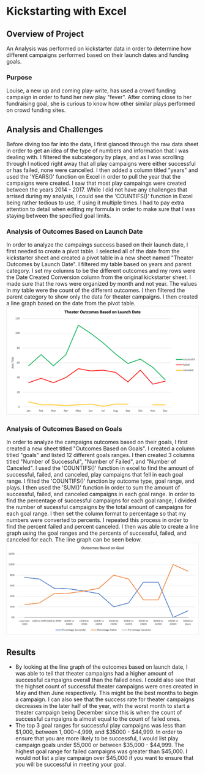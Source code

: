 # Kickstarting with Excel

## Overview of Project
  An Analysis was performed on kickstarter data in order to determine how different campaigns performed based on their launch dates and funding goals.
### Purpose
  Louise, a new up and coming play-write, has used a crowd funding campaign in order to fund her new play "fever". After coming close to her fundraising goal, she is curious to know how other similar plays performed on crowd funding sites. 
## Analysis and Challenges 
  Before diving too far into the data, I first glanced through the raw data sheet in order to get an idea of the type of numbers and information that I was dealing with. I filtered the subcategory by plays, and as I was scrolling through I noticed right away that all play campaigns were either successful or has failed, none were cancelled. I then added a column titled "years" and used the 'YEARS()' function on Excel in order to pull the year that the campaigns were created. I saw that most play campaings were created between the years 2014 - 2017. While I did not have any challenges that arrised during my analysis, I could see the 'COUNTIFS()' function in Excel being rather tedious to use, if using it multiple times. I had to pay extra attention to detail when editing my formula in order to make sure that I was staying between the specified goal limits.  
### Analysis of Outcomes Based on Launch Date
  In order to analyze the campaings success based on their launch date, I first needed to create a pivot table. I selected all of the date from the kickstarter sheet and created a pivot table in a new sheet named "Theater Outcomes by Launch Date". I filtered my table based on years and parent category. I set my columns to be the different outcomes and my rows were the Date Created Conversion column from the original kickstarter sheet. I made sure that the rows were organized by month and not year. The values in my table were the count of the different outcomes. I then filtered the parent category to show only the data for theater campaigns. I then created a line graph based on the date from the pivot table. 
![This is an image](resources/Theater_Outcomes_Vs_Launch.png)
### Analysis of Outcomes Based on Goals
  In order to analyze the campaigns outcomes based on their goals, I first created a new sheet titled "Outcomes Based on Goals". I created a column titled "goals" and listed 12 different goals ranges. I then created 3 columns titled "Number of Successful", "Number of Failed", and "Number of Canceled". I used the 'COUNTIFS()' function in excel to find the amount of successful, failed, and canceled, play campaigns that fell in each goal range. I filted the 'COUNTIFS()' function by outcome type, goal range, and plays. I then used the 'SUM()' function in order to sum the amount of successful, failed, and canceled campaigns in each goal range. In order to find the percentage of successful campaigns for each goal range, I divided the number of sucessful campaigns by the total amount of campaigns for each goal range. I then set the column format to percentage so that my numbers were converted to percents. I repeated this process in order to find the percent failed and percent canceled. I then was able to create a line graph using the goal ranges and the percents of successful, failed, and canceled for each. The line graph can be seen below.  
![This is an image](resources/Outcomes_vs_Goals.png)
## Results
   * By looking at the line graph of the outcomes based on launch date, I was able to tell that theater campaigns had a higher amount of successful campaigns overall than the failed ones. I could also see that the highset count of successful theater campaigns were ones created in May and then June respectively. This might be the best months to begin a campaign. I can also see that the success rate for theater campaigns decreases in the later half of the year, with the worst month to start a theater campaign being December since this is when the count of successful campaigns is almost equal to the count of failed ones.  
* The top 3 goal ranges for successful play campaigns was less than $1,000, between $1,000-$4,999, and $35000 - $44,999. In order to ensure that you are more likely to be successful, I would list play campaign goals under $5,000 or between $35,000 - $44,999. The highest goal range for failed campaigns was greater than $45,000. I would not list a play campaign over $45,000 if you want to ensure that you will be successful in meeting your goal. 

